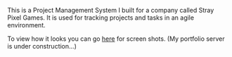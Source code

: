 This is a Project Management System I built for a company called Stray Pixel Games.  It is used for tracking projects and tasks in an agile environment.  

To view how it looks you can go [here](https://www.straypixelgames.com/admind/secretpage.php) for screen shots. (My portfolio server is under construction...)
